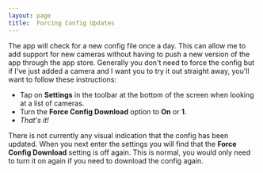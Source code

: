 ```yaml
---
layout: page
title:  Forcing Config Updates
---
```


The app will check for a new config file once a day. This can allow me to add support for new cameras without having to push a new version of the app through the app store. Generally you don't need to force the config but if I've just added a camera and I want you to try it out straight away, you'll want to follow these instructions:

 * Tap on **Settings** in the toolbar at the bottom of the screen when looking at a list of cameras.
 * Turn the **Force Config Download** option to **On** or **1**.
 * *That's it!*

There is not currently any visual indication that the config has been updated. When you next enter the settings you will find that the **Force Config Download** setting is off again. This is normal, you would only need to turn it on again if you need to download the config again.
